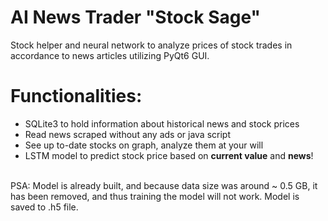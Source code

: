 # AI News Trader "Stock Sage"
Stock helper and neural network to analyze prices of stock trades in accordance to news articles utilizing PyQt6 GUI.
# Functionalities:
* SQLite3 to hold information about historical news and stock prices
* Read news scraped without any ads or java script
* See up to-date stocks on graph, analyze them at your will
* LSTM model to predict stock price based on **current value** and **news**!
<br>
PSA:
Model is already built, and because data size was around ~ 0.5 GB, it has been removed, and thus training the model will not work.
Model is saved to .h5 file.

